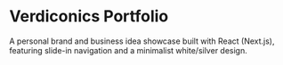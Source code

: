 # Verdiconics Portfolio

A personal brand and business idea showcase built with React (Next.js), featuring slide-in navigation and a minimalist white/silver design.

